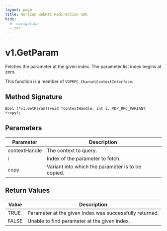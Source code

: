 ```yaml
---
layout: page
title: Horizon webRTC Redirection SDK
hide:
  #- navigation
  - toc
---
```

# v1.GetParam

Fetches the parameter at the given index. The parameter list index begins at zero.

This function is a member of `VDPRPC_ChannelContextInterface`.

## Method Signature
```
Bool (*v1.GetParam)(void *contextHandle, int i, VDP_RPC_VARIANT *copy); 
```

## Parameters

| Parameter | Description |
| --------- | ----------- |
| contextHandle | The context to query. |
| i | Index of the parameter to fetch. |
| copy | Variant into which the parameter is to be copied. |

## Return Values

| Value | Description |
| ----- | ----------- |
| TRUE | Parameter at the given index was successfully returned. |
| FALSE | Unable to find parameter at the given index. |

